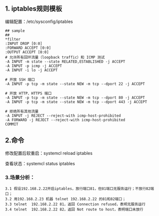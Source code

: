 ## 1. iptables规则模板

编辑配置：/etc/sysconfig/iptables
```
## sample
##
*filter
:INPUT DROP [0:0]
:FORWARD ACCEPT [0:0]
:OUTPUT ACCEPT [0:0]
# 允许所有回环流量（loopback traffic）和 ICMP 测试
-A INPUT -m state --state RELATED,ESTABLISHED -j ACCEPT
-A INPUT -p icmp -j ACCEPT
-A INPUT -i lo -j ACCEPT

# 开放 SSH 端口
-A INPUT -p tcp -m state --state NEW -m tcp --dport 22 -j ACCEPT

# 开放 HTTP、HTTPS 端口
-A INPUT -p tcp -m state --state NEW -m tcp --dport 80 -j ACCEPT
-A INPUT -p tcp -m state --state NEW -m tcp --dport 443 -j ACCEPT

# 拒绝所有其他流量
-A INPUT -j REJECT --reject-with icmp-host-prohibited
-A FORWARD -j REJECT --reject-with icmp-host-prohibited
COMMIT
```

## 2.命令
修改配置后软重启：systemcl reload iptables

查看状态：systemcl status iptables

### 3.场景分析：
```
3.1 假设192.168.2.22开启iptables，放行端口81，但81端口无服务运行；不放行82端口；
3.2 用192.168.2.23 机器 telnet 192.168.2.22 的81和82端口；
3.3 telnet  192.168.2.22 81，返回 Connection refused，表明无服务运行
3.4 telnet  192.168.2.22 82，返回 Not route to host，表明端口未放行
```
